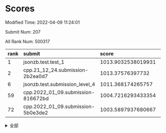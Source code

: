 # Scores

Modified Time: 2022-04-09 11:24:01

Submit Num: 207

All Rank Num: 500317

| rank |               submit               |       score        |       sigma        | pk_num |
| :--- | :--------------------------------- | :----------------- | :----------------- | :----- |
| 1    | jsonzb.test.test_1                 | 1013.9032538019931 | 0.8409889296233546 | 9667   |
| 2    | cpp.21_12_24.submission-2b2ea0d7   | 1013.37576397732   | 0.7961367583897673 | 9668   |
| 6    | jsonzb.test.submission_level_4     | 1011.368174265757  | 0.8005700886320481 | 9673   |
| 59   | cpp.2022_01_09.submission-816672bd | 1004.7216293433354 | 0.7186063031102574 | 9666   |
| 72   | cpp.2022_01_09.submission-5b0e3de2 | 1003.5897937680667 | 0.7128329071704936 | 9666   |


<details>
<summary>全部</summary>

| rank |                 submit                 |       score        |       sigma        | pk_num |
| :--- | :------------------------------------- | :----------------- | :----------------- | :----- |
| 1    | jsonzb.test.test_1                     | 1013.9032538019931 | 0.8409889296233546 | 9667   |
| 2    | cpp.21_12_24.submission-2b2ea0d7       | 1013.37576397732   | 0.7961367583897673 | 9668   |
| 3    | gobigger.level_3.submission_level_3_26 | 1012.0464611260553 | 0.7817087398675656 | 9671   |
| 4    | gobigger.level_3.submission_level_3_7  | 1011.5720223466357 | 0.7790090168027778 | 9665   |
| 5    | gobigger.level_3.submission_level_3_27 | 1011.4390305125461 | 0.7820174002115556 | 9667   |
| 6    | jsonzb.test.submission_level_4         | 1011.368174265757  | 0.8005700886320481 | 9673   |
| 7    | gobigger.level_3.submission_level_3_28 | 1011.1186608747114 | 0.7571706163591946 | 9669   |
| 8    | gobigger.level_3.submission_level_3_13 | 1011.0749606854546 | 0.7564151282296235 | 9674   |
| 9    | gobigger.level_3.submission_level_3_44 | 1010.8087685912684 | 0.7774755072057719 | 9671   |
| 10   | gobigger.level_3.submission_level_3_12 | 1010.7789917922032 | 0.7689837982902006 | 9671   |
| 11   | gobigger.level_3.submission_level_3_25 | 1010.7726827114926 | 0.775717856149611  | 9672   |
| 12   | gobigger.level_3.submission_level_3_40 | 1010.6046850774845 | 0.7775316656008884 | 9673   |
| 13   | gobigger.level_3.submission_level_3_10 | 1010.5847659633671 | 0.7736376639263042 | 9672   |
| 14   | gobigger.level_3.submission_level_3_30 | 1010.5322798603597 | 0.7708571500944496 | 9663   |
| 15   | gobigger.level_3.submission_level_3_4  | 1010.4742751046708 | 0.7511241033153349 | 9664   |
| 16   | gobigger.level_3.submission_level_3_46 | 1010.4219037666295 | 0.7414249590006416 | 9668   |
| 17   | gobigger.level_3.submission_level_3_23 | 1010.3799728980367 | 0.7396198471409052 | 9669   |
| 18   | gobigger.level_3.submission_level_3_17 | 1010.3731034760218 | 0.7703136398895526 | 9669   |
| 19   | gobigger.level_3.submission_level_3_8  | 1010.3323870269794 | 0.7552129411221707 | 9672   |
| 20   | gobigger.level_3.submission_level_3_48 | 1010.2980638047635 | 0.7633891834483693 | 9671   |
| 21   | gobigger.level_3.submission_level_3_22 | 1010.2438432067958 | 0.7773461075750739 | 9671   |
| 22   | gobigger.level_3.submission_level_3_45 | 1010.2279275353327 | 0.7687472944667723 | 9667   |
| 23   | gobigger.level_3.submission_level_3_41 | 1010.1985586926967 | 0.7606087093929563 | 9669   |
| 24   | gobigger.level_3.submission_level_3_29 | 1010.1810597290179 | 0.7580364804841121 | 9666   |
| 25   | gobigger.level_3.submission_level_3_47 | 1010.1415140425302 | 0.7640693318701262 | 9661   |
| 26   | gobigger.level_3.submission_level_3_34 | 1010.1230640340856 | 0.7811340676348053 | 9667   |
| 27   | gobigger.level_3.submission_level_3_18 | 1010.1043105674107 | 0.7588695161892011 | 9670   |
| 28   | gobigger.level_3.submission_level_3_33 | 1009.9872151353279 | 0.7618097818307797 | 9665   |
| 29   | gobigger.level_3.submission_level_3_19 | 1009.9687444663529 | 0.7410092152127911 | 9667   |
| 30   | gobigger.level_3.submission_level_3_37 | 1009.9139330691141 | 0.7783519656860356 | 9669   |
| 31   | gobigger.level_3.submission_level_3_31 | 1009.8560594592946 | 0.7743796081288881 | 9668   |
| 32   | gobigger.level_3.submission_level_3_2  | 1009.8284112342911 | 0.7815540126014762 | 9659   |
| 33   | gobigger.level_3.submission_level_3_36 | 1009.8066837324631 | 0.7609620025853128 | 9665   |
| 34   | gobigger.level_3.submission_level_3_20 | 1009.7147355196702 | 0.7401819744872592 | 9667   |
| 35   | gobigger.level_3.submission_level_3_1  | 1009.6740241161401 | 0.7810504264510654 | 9669   |
| 36   | gobigger.level_3.submission_level_3_0  | 1009.6403397132365 | 0.7330715285195123 | 9668   |
| 37   | gobigger.level_3.submission_level_3_38 | 1009.6179199718667 | 0.752027038615266  | 9663   |
| 38   | gobigger.level_3.submission_level_3_15 | 1009.5057602252122 | 0.7600162879478843 | 9663   |
| 39   | gobigger.level_3.submission_level_3_49 | 1009.3754359662862 | 0.7807005673157414 | 9664   |
| 40   | gobigger.level_3.submission_level_3_3  | 1009.3452031550223 | 0.7729806081961567 | 9668   |
| 41   | gobigger.level_3.submission_level_3_42 | 1009.3449007986849 | 0.7292262725516651 | 9667   |
| 42   | gobigger.level_3.submission_level_3_32 | 1009.3354376872916 | 0.754603620581331  | 9666   |
| 43   | gobigger.level_3.submission_level_3_5  | 1009.2586573894498 | 0.772177424029893  | 9671   |
| 44   | gobigger.level_3.submission_level_3_35 | 1009.2421987183474 | 0.7405223200972505 | 9666   |
| 45   | gobigger.level_3.submission_level_3_21 | 1009.1996039073852 | 0.7539931433200299 | 9672   |
| 46   | gobigger.level_3.submission_level_3_16 | 1009.1285350876549 | 0.7449273012421804 | 9668   |
| 47   | gobigger.level_3.submission_level_3_24 | 1009.0935507904114 | 0.7487657833765003 | 9666   |
| 48   | gobigger.level_3.submission_level_3_11 | 1008.964213397784  | 0.7513634441182208 | 9669   |
| 49   | gobigger.level_3.submission_level_3_6  | 1008.9094726274777 | 0.7226126966871056 | 9672   |
| 50   | gobigger.level_3.submission_level_3_43 | 1008.8927353916052 | 0.7559748311945815 | 9664   |
| 51   | gobigger.level_3.submission_level_3_39 | 1008.6975052332933 | 0.7500934751754712 | 9668   |
| 52   | gobigger.level_3.submission_level_3_9  | 1008.2310192532618 | 0.7380353188976709 | 9668   |
| 53   | gobigger.level_3.submission_level_3_14 | 1008.1265236282851 | 0.7595666430841512 | 9668   |
| 54   | gobigger.level_1.submission_level_1_33 | 1004.946730632746  | 0.7158625853283594 | 9672   |
| 55   | gobigger.level_1.submission_level_1_40 | 1004.8474186188698 | 0.7265204933199313 | 9670   |
| 56   | gobigger.level_1.submission_level_1_21 | 1004.8320287465111 | 0.7122346879350688 | 9668   |
| 57   | gobigger.level_1.submission_level_1_20 | 1004.7926677997242 | 0.703673984845747  | 9670   |
| 58   | gobigger.level_1.submission_level_1_0  | 1004.7702735289678 | 0.7171988245769899 | 9669   |
| 59   | cpp.2022_01_09.submission-816672bd     | 1004.7216293433354 | 0.7186063031102574 | 9666   |
| 60   | gobigger.level_1.submission_level_1_25 | 1004.5666199620329 | 0.717772104658149  | 9667   |
| 61   | gobigger.level_1.submission_level_1_4  | 1004.3663438902107 | 0.7116412735903926 | 9667   |
| 62   | gobigger.level_1.submission_level_1_49 | 1004.345875549283  | 0.7156040456018223 | 9670   |
| 63   | gobigger.level_1.submission_level_1_35 | 1004.2721020450231 | 0.716266363801981  | 9670   |
| 64   | gobigger.level_1.submission_level_1_36 | 1004.2511692419591 | 0.7123355242008431 | 9669   |
| 65   | gobigger.level_1.submission_level_1_47 | 1004.2468523175354 | 0.713963674258479  | 9670   |
| 66   | gobigger.level_1.submission_level_1_28 | 1004.151044661359  | 0.7163056614512181 | 9667   |
| 67   | gobigger.level_1.submission_level_1_23 | 1004.1400500010101 | 0.7165441355150249 | 9670   |
| 68   | gobigger.level_1.submission_level_1_37 | 1003.9208187286649 | 0.720240117004337  | 9667   |
| 69   | gobigger.level_1.submission_level_1_10 | 1003.7281487019615 | 0.7310713496581953 | 9665   |
| 70   | gobigger.level_1.submission_level_1_46 | 1003.7018419105577 | 0.7166060368161197 | 9670   |
| 71   | gobigger.level_1.submission_level_1_2  | 1003.6429532929291 | 0.7267843767161869 | 9665   |
| 72   | cpp.2022_01_09.submission-5b0e3de2     | 1003.5897937680667 | 0.7128329071704936 | 9666   |
| 73   | gobigger.level_1.submission_level_1_34 | 1003.5482274634827 | 0.7209169496269243 | 9671   |
| 74   | gobigger.level_1.submission_level_1_17 | 1003.5093317964436 | 0.7209426433264035 | 9665   |
| 75   | gobigger.level_1.submission_level_1_27 | 1003.4582352071994 | 0.721758045938583  | 9669   |
| 76   | gobigger.level_1.submission_level_1_8  | 1003.448413656827  | 0.7144815277210913 | 9665   |
| 77   | gobigger.level_1.submission_level_1_11 | 1003.3999290966839 | 0.711556147961429  | 9667   |
| 78   | gobigger.level_1.submission_level_1_9  | 1003.3811321276919 | 0.7105059550853371 | 9668   |
| 79   | gobigger.level_1.submission_level_1_18 | 1003.3588213885683 | 0.7126696451731986 | 9669   |
| 80   | gobigger.level_1.submission_level_1_26 | 1003.3404204868226 | 0.7015589555422374 | 9668   |
| 81   | gobigger.level_1.submission_level_1_3  | 1003.2623391887698 | 0.7095558603961407 | 9666   |
| 82   | gobigger.level_1.submission_level_1_6  | 1003.233725542684  | 0.716267740746642  | 9665   |
| 83   | gobigger.level_1.submission_level_1_38 | 1003.2287955257162 | 0.7115169107524905 | 9669   |
| 84   | gobigger.level_1.submission_level_1_5  | 1003.1918405323881 | 0.7167839638230705 | 9672   |
| 85   | gobigger.level_1.submission_level_1_45 | 1003.1768790751655 | 0.7166573910430776 | 9669   |
| 86   | gobigger.level_1.submission_level_1_30 | 1003.0353804596275 | 0.7105758568495103 | 9665   |
| 87   | gobigger.level_1.submission_level_1_7  | 1003.0299206447016 | 0.7097669694871521 | 9668   |
| 88   | gobigger.level_1.submission_level_1_13 | 1002.9761333530274 | 0.72395415874181   | 9666   |
| 89   | gobigger.level_1.submission_level_1_43 | 1002.8593415192737 | 0.7084155825539538 | 9667   |
| 90   | gobigger.level_1.submission_level_1_41 | 1002.823193619758  | 0.7125773833067282 | 9668   |
| 91   | gobigger.level_1.submission_level_1_42 | 1002.796267635491  | 0.7101997311196223 | 9666   |
| 92   | gobigger.level_1.submission_level_1_32 | 1002.7857256857521 | 0.7207550192650893 | 9668   |
| 93   | gobigger.level_1.submission_level_1_31 | 1002.7419643871258 | 0.7230443409862841 | 9665   |
| 94   | gobigger.level_1.submission_level_1_15 | 1002.7148543209036 | 0.7194159441420062 | 9672   |
| 95   | gobigger.level_1.submission_level_1_48 | 1002.676034315638  | 0.7070714538185745 | 9671   |
| 96   | gobigger.level_1.submission_level_1_12 | 1002.6186234894221 | 0.7096222954651529 | 9667   |
| 97   | gobigger.level_1.submission_level_1_14 | 1002.5729388420675 | 0.714135831499027  | 9669   |
| 98   | gobigger.level_1.submission_level_1_22 | 1002.5678764271495 | 0.7096785320893454 | 9667   |
| 99   | gobigger.level_1.submission_level_1_19 | 1002.5488164984318 | 0.7138608026101162 | 9673   |
| 100  | gobigger.level_1.submission_level_1_16 | 1002.2905458110268 | 0.7152609657765151 | 9666   |
| 101  | gobigger.level_1.submission_level_1_29 | 1002.1607051529488 | 0.7228530818788425 | 9672   |
| 102  | gobigger.level_1.submission_level_1_24 | 1002.1033009707731 | 0.7026402446038026 | 9663   |
| 103  | gobigger.level_1.submission_level_1_1  | 1002.0826194116315 | 0.7185859304145309 | 9674   |
| 104  | gobigger.level_1.submission_level_1_39 | 1001.7447498482245 | 0.710040345454035  | 9664   |
| 105  | gobigger.level_1.submission_level_1_44 | 1000.421870355927  | 0.7023234910993807 | 9665   |
| 106  | gobigger.random.submission_random_25   | 997.8326868207641  | 0.7009874464036585 | 9670   |
| 107  | gobigger.random.submission_random_9    | 997.4943288286713  | 0.7101368549982735 | 9662   |
| 108  | gobigger.random.submission_random_36   | 997.4582203637357  | 0.7101142617212475 | 9668   |
| 109  | gobigger.random.submission_random_17   | 997.295281270751   | 0.7079448499500772 | 9665   |
| 110  | gobigger.random.submission_random_13   | 997.2484543852152  | 0.6968573014757045 | 9668   |
| 111  | gobigger.random.submission_random_48   | 997.2243386696998  | 0.7216994808187422 | 9668   |
| 112  | gobigger.random.submission_random_30   | 997.1191315813304  | 0.7128670708621757 | 9664   |
| 113  | gobigger.random.submission_random_20   | 996.93659995525    | 0.7080067472600036 | 9669   |
| 114  | gobigger.random.submission_random_43   | 996.8707985667965  | 0.7114701030709826 | 9667   |
| 115  | gobigger.random.submission_random_39   | 996.8088457829887  | 0.7083903681616179 | 9667   |
| 116  | gobigger.random.submission_random_4    | 996.7721059847619  | 0.7142041442197168 | 9667   |
| 117  | gobigger.random.submission_random_29   | 996.6713374785481  | 0.7191136890906995 | 9667   |
| 118  | gobigger.random.submission_random_32   | 996.6710708795924  | 0.708182173246252  | 9670   |
| 119  | gobigger.random.submission_random_1    | 996.652442798535   | 0.7118843002901781 | 9671   |
| 120  | gobigger.random.submission_random_8    | 996.583527291171   | 0.7214472024064116 | 9663   |
| 121  | gobigger.random.submission_random_19   | 996.379391519359   | 0.7010036592094709 | 9664   |
| 122  | gobigger.random.submission_random_24   | 996.3648491486479  | 0.7185611525343266 | 9669   |
| 123  | gobigger.random.submission_random_47   | 996.3438373596994  | 0.7146195420309019 | 9669   |
| 124  | gobigger.random.submission_random_49   | 996.339511086971   | 0.708588172096641  | 9666   |
| 125  | gobigger.random.submission_random_31   | 996.287829898035   | 0.7118653293367486 | 9674   |
| 126  | gobigger.random.submission_random_46   | 996.2851771185774  | 0.7026860341093241 | 9673   |
| 127  | gobigger.random.submission_random_34   | 996.2735755185951  | 0.7022806821448144 | 9671   |
| 128  | gobigger.random.submission_random_41   | 996.2437239664415  | 0.7044486682518338 | 9666   |
| 129  | gobigger.random.submission_random_35   | 996.2300409310354  | 0.7188020590617348 | 9666   |
| 130  | gobigger.random.submission_random_18   | 996.155941725673   | 0.7224302184093968 | 9668   |
| 131  | gobigger.random.submission_random_33   | 996.075296560072   | 0.7109348066419884 | 9665   |
| 132  | gobigger.random.submission_random_10   | 995.9853778201052  | 0.7108109409023357 | 9665   |
| 133  | gobigger.random.submission_random_14   | 995.8592741137074  | 0.7041947202703218 | 9668   |
| 134  | gobigger.random.submission_random_23   | 995.8260437555841  | 0.6937997344524391 | 9667   |
| 135  | gobigger.random.submission_random_27   | 995.8071903021078  | 0.6993997721435135 | 9667   |
| 136  | gobigger.random.submission_random_2    | 995.7391923810562  | 0.7105750142075443 | 9669   |
| 137  | gobigger.random.submission_random_42   | 995.6129950996389  | 0.7215257428185631 | 9671   |
| 138  | gobigger.random.submission_random_22   | 995.5698887740646  | 0.7068392296488698 | 9668   |
| 139  | gobigger.random.submission_random_11   | 995.5689621927733  | 0.7021895095936871 | 9665   |
| 140  | gobigger.random.submission_random_0    | 995.5416216281243  | 0.7099740799810254 | 9666   |
| 141  | gobigger.random.submission_random_21   | 995.4909325117623  | 0.7302910330558975 | 9669   |
| 142  | gobigger.random.submission_random_16   | 995.4536100424136  | 0.7096959467683667 | 9666   |
| 143  | gobigger.random.submission_random_26   | 995.4140228940328  | 0.7047737290378129 | 9668   |
| 144  | gobigger.random.submission_random_5    | 995.4081275822654  | 0.7164280981509722 | 9670   |
| 145  | gobigger.random.submission_random_28   | 995.3176647316843  | 0.7134778571149207 | 9664   |
| 146  | gobigger.random.submission_random_7    | 995.2872280773503  | 0.7191947739676455 | 9671   |
| 147  | gobigger.random.submission_random_38   | 995.2489383475769  | 0.7155027135369607 | 9664   |
| 148  | gobigger.random.submission_random_6    | 995.2161605698624  | 0.71305916431075   | 9667   |
| 149  | gobigger.random.submission_random_44   | 995.1617479588373  | 0.7052214142413863 | 9670   |
| 150  | gobigger.level_2.submission_level_2_16 | 995.141895675305   | 0.7196701169162248 | 9666   |
| 151  | gobigger.random.submission_random_3    | 995.0893547786471  | 0.7097566811127936 | 9673   |
| 152  | gobigger.random.submission_random_37   | 995.0804171347075  | 0.7137526815924037 | 9664   |
| 153  | gobigger.random.submission_random_15   | 995.0707661369318  | 0.7154988757293589 | 9666   |
| 154  | gobigger.random.submission_random_45   | 994.9352890125508  | 0.7166290000427955 | 9670   |
| 155  | gobigger.random.submission_random_40   | 994.8183306516618  | 0.720752045166354  | 9668   |
| 156  | gobigger.level_2.submission_level_2_25 | 994.1569860569227  | 0.714223546508973  | 9665   |
| 157  | gobigger.random.submission_random_12   | 993.9608568314384  | 0.7230311740714526 | 9667   |
| 158  | gobigger.level_2.submission_level_2_24 | 993.8032342415758  | 0.7334807913899519 | 9663   |
| 159  | gobigger.level_2.submission_level_2_18 | 993.7517440787288  | 0.726595404126954  | 9667   |
| 160  | gobigger.level_2.submission_level_2_1  | 993.7220445479306  | 0.7336422178979988 | 9666   |
| 161  | gobigger.level_2.submission_level_2_6  | 993.3704127888622  | 0.7557957498069711 | 9664   |
| 162  | gobigger.level_2.submission_level_2_5  | 993.3250647219005  | 0.7332317816199999 | 9667   |
| 163  | gobigger.level_2.submission_level_2_29 | 993.1515566417656  | 0.748075740613719  | 9672   |
| 164  | gobigger.level_2.submission_level_2_19 | 992.9660310740112  | 0.7387378580565236 | 9670   |
| 165  | gobigger.level_2.submission_level_2_42 | 992.806091984254   | 0.7435231664685361 | 9669   |
| 166  | gobigger.level_2.submission_level_2_35 | 992.8021007111585  | 0.7401465731138361 | 9673   |
| 167  | gobigger.level_2.submission_level_2_4  | 992.8020197828984  | 0.7365864017199778 | 9669   |
| 168  | gobigger.level_2.submission_level_2_0  | 992.801644789075   | 0.7416885969654756 | 9669   |
| 169  | gobigger.level_2.submission_level_2_10 | 992.7915674443008  | 0.7387661685819047 | 9670   |
| 170  | gobigger.level_2.submission_level_2_44 | 992.6743962444679  | 0.7368601638527013 | 9666   |
| 171  | gobigger.level_2.submission_level_2_20 | 992.6592710858799  | 0.7371017215078346 | 9673   |
| 172  | gobigger.level_2.submission_level_2_39 | 992.6142224268046  | 0.742953135847087  | 9665   |
| 173  | gobigger.level_2.submission_level_2_3  | 992.5086526150734  | 0.7496077807507704 | 9667   |
| 174  | gobigger.level_2.submission_level_2_30 | 992.4224693368184  | 0.7448154993674171 | 9670   |
| 175  | gobigger.level_2.submission_level_2_47 | 992.3887617001616  | 0.7335275686912701 | 9662   |
| 176  | gobigger.level_2.submission_level_2_27 | 992.3876727740526  | 0.7337832720238706 | 9668   |
| 177  | gobigger.level_2.submission_level_2_32 | 992.3865804239866  | 0.7408905114086901 | 9670   |
| 178  | gobigger.level_2.submission_level_2_9  | 992.2397597718599  | 0.7509001823770923 | 9665   |
| 179  | gobigger.level_2.submission_level_2_45 | 992.2373584906095  | 0.7511973290929794 | 9671   |
| 180  | gobigger.level_2.submission_level_2_23 | 992.23604076955    | 0.7628670906376237 | 9668   |
| 181  | gobigger.level_2.submission_level_2_15 | 992.2271062401758  | 0.7492005510033187 | 9674   |
| 182  | gobigger.level_2.submission_level_2_31 | 992.1925172661603  | 0.7493261890799797 | 9670   |
| 183  | gobigger.level_2.submission_level_2_38 | 992.0826980968384  | 0.7434522588432096 | 9670   |
| 184  | gobigger.level_2.submission_level_2_34 | 992.08252154066    | 0.731601690383388  | 9667   |
| 185  | gobigger.level_2.submission_level_2_13 | 992.0033462756021  | 0.7435724648932251 | 9669   |
| 186  | gobigger.level_2.submission_level_2_33 | 991.9980410146635  | 0.7653595351089717 | 9668   |
| 187  | gobigger.level_2.submission_level_2_22 | 991.956073584259   | 0.7530774705553281 | 9669   |
| 188  | gobigger.level_2.submission_level_2_41 | 991.9112136610518  | 0.753047066987975  | 9670   |
| 189  | gobigger.level_2.submission_level_2_7  | 991.8827519646022  | 0.7630917236654867 | 9670   |
| 190  | gobigger.level_2.submission_level_2_48 | 991.7927564013454  | 0.7400279030731892 | 9668   |
| 191  | gobigger.level_2.submission_level_2_40 | 991.7108693032654  | 0.7635938848220196 | 9669   |
| 192  | gobigger.level_2.submission_level_2_11 | 991.701808154301   | 0.7364676191077986 | 9668   |
| 193  | gobigger.level_2.submission_level_2_12 | 991.6015844423868  | 0.7441618251777559 | 9667   |
| 194  | gobigger.level_2.submission_level_2_21 | 991.4577040152692  | 0.762036352750596  | 9671   |
| 195  | gobigger.level_2.submission_level_2_26 | 991.4382133804531  | 0.7422656537314428 | 9667   |
| 196  | gobigger.level_2.submission_level_2_17 | 991.3024389523206  | 0.7570742151086336 | 9664   |
| 197  | gobigger.level_2.submission_level_2_36 | 991.2963273186042  | 0.767585750276813  | 9669   |
| 198  | gobigger.level_2.submission_level_2_28 | 990.9612581772413  | 0.771646311843484  | 9670   |
| 199  | gobigger.level_2.submission_level_2_14 | 990.8760262832224  | 0.770097868681755  | 9669   |
| 200  | gobigger.level_2.submission_level_2_46 | 990.7322346418457  | 0.7524056948036486 | 9670   |
| 201  | gobigger.level_2.submission_level_2_37 | 990.6511764336343  | 0.7490856177449833 | 9669   |
| 202  | gobigger.level_2.submission_level_2_8  | 990.4294474244057  | 0.7497987911782186 | 9669   |
| 203  | gobigger.level_2.submission_level_2_2  | 990.0636792479929  | 0.7725376902563051 | 9662   |
| 204  | gobigger.level_2.submission_level_2_43 | 990.0007435919229  | 0.7642812857775907 | 9675   |
| 205  | gobigger.level_2.submission_level_2_49 | 989.9718524194734  | 0.7572346999807427 | 9666   |
| 206  | gobigger.none.submission_none_0        | 975.7971037931717  | 1.4569625159088426 | 9670   |
| 207  | gobigger.none.submission_none_1        | 975.6552833212139  | 1.4826941286306259 | 9669   |

</details>